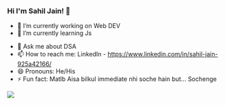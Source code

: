 ### Hi I'm Sahil Jain! 👋

- 🔭 I’m currently working on Web DEV 
- 🌱 I’m currently learning Js
<!-- - 👯 I’m looking to collaborate on ...
- 🤔 I’m looking for help with ... -->
- 💬 Ask me about DSA
- 📫 How to reach me: LinkedIn - https://www.linkedin.com/in/sahil-jain-925a42166/
- 😄 Pronouns: He/His
- ⚡ Fun fact: Matlb Aisa bilkul immediate nhi soche hain but... Sochenge

<img src="https://github-readme-stats.vercel.app/api?username=jainss&&show_icons=true&title_color=ffffff&icon_color=bb2acf&text_color=daf7dc&bg_color=151515">
